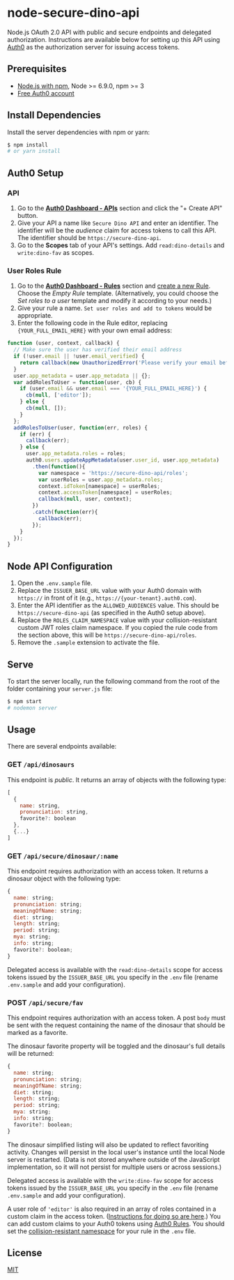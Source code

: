 # node-secure-dino-api

Node.js OAuth 2.0 API with public and secure endpoints and delegated authorization. Instructions are available below for setting up this API using [Auth0](https://auth0.com) as the authorization server for issuing access tokens.

## Prerequisites

* [Node.js with npm](http://nodejs.org), Node >= 6.9.0, npm >= 3
* [Free Auth0 account](https://auth0.com/signup)

## Install Dependencies

Install the server dependencies with npm or yarn:

```bash
$ npm install
# or yarn install
```

## Auth0 Setup

### API

1. Go to the [**Auth0 Dashboard - APIs**](https://manage.auth0.com/#/apis) section and click the "+ Create API" button.
2. Give your API a name like `Secure Dino API` and enter an identifier. The identifier will be the _audience_ claim for access tokens to call this API. The identifier should be `https://secure-dino-api`.
3. Go to the **Scopes** tab of your API's settings. Add `read:dino-details` and `write:dino-fav` as scopes.

### User Roles Rule

1. Go to the [**Auth0 Dashboard - Rules**](https://manage.auth0.com/#/rules) section and [create a new Rule](https://manage.auth0.com/#/rules/create). Choose the _Empty Rule_ template. (Alternatively, you could choose the _Set roles to a user_ template and modify it according to your needs.)
2. Give your rule a name. `Set user roles and add to tokens` would be appropriate.
3. Enter the following code in the Rule editor, replacing `{YOUR_FULL_EMAIL_HERE}` with your own email address:

```js
function (user, context, callback) {
  // Make sure the user has verified their email address
  if (!user.email || !user.email_verified) {
    return callback(new UnauthorizedError('Please verify your email before logging in.'));
  }
  user.app_metadata = user.app_metadata || {};
  var addRolesToUser = function(user, cb) {
    if (user.email && user.email === '{YOUR_FULL_EMAIL_HERE}') {
      cb(null, ['editor']);
    } else {
      cb(null, []);
    }
  };
  addRolesToUser(user, function(err, roles) {
    if (err) {
      callback(err);
    } else {
      user.app_metadata.roles = roles;
      auth0.users.updateAppMetadata(user.user_id, user.app_metadata)
        .then(function(){
          var namespace = 'https://secure-dino-api/roles';
          var userRoles = user.app_metadata.roles;
          context.idToken[namespace] = userRoles;
          context.accessToken[namespace] = userRoles;
          callback(null, user, context);
        })
        .catch(function(err){
          callback(err);
        });
    }
  });
}
```

## Node API Configuration

1. Open the `.env.sample` file.
2. Replace the `ISSUER_BASE_URL` value with your Auth0 domain with `https://` in front of it (e.g., `https://{your-tenant}.auth0.com`).
3. Enter the API identifier as the `ALLOWED_AUDIENCES` value. This should be `https://secure-dino-api` (as specified in the Auth0 setup above).
4. Replace the `ROLES_CLAIM_NAMESPACE` value with your collision-resistant custom JWT roles claim namespace. If you copied the rule code from the section above, this will be `https://secure-dino-api/roles`.
5. Remove the `.sample` extension to activate the file.

## Serve

To start the server locally, run the following command from the root of the folder containing your `server.js` file:

```bash
$ npm start
# nodemon server
```

## Usage

There are several endpoints available:

### GET `/api/dinosaurs`

This endpoint is _public_. It returns an array of objects with the following type:

```js
[
  {
    name: string,
    pronunciation: string,
    favorite?: boolean
  },
  {...}
]
```

### GET `/api/secure/dinosaur/:name`

This endpoint requires authorization with an access token. It returns a dinosaur object with the following type:

```js
{
  name: string;
  pronunciation: string;
  meaningOfName: string;
  diet: string;
  length: string;
  period: string;
  mya: string;
  info: string;
  favorite?: boolean;
}
```

Delegated access is available with the `read:dino-details` scope for access tokens issued by the `ISSUER_BASE_URL` you specify in the `.env` file (rename `.env.sample` and add your configuration).

### POST `/api/secure/fav`

This endpoint requires authorization with an access token. A post `body` must be sent with the request containing the name of the dinosaur that should be marked as a favorite.

The dinosaur favorite property will be toggled and the dinosaur's full details will be returned:

```js
{
  name: string;
  pronunciation: string;
  meaningOfName: string;
  diet: string;
  length: string;
  period: string;
  mya: string;
  info: string;
  favorite?: boolean;
}
```

The dinosaur simplified listing will also be updated to reflect favoriting activity. Changes will persist in the local user's instance until the local Node server is restarted. (Data is not stored anywhere outside of the JavaScript implementation, so it will not persist for multiple users or across sessions.)

Delegated access is available with the `write:dino-fav` scope for access tokens issued by the `ISSUER_BASE_URL` you specify in the `.env` file (rename `.env.sample` and add your configuration).

A user role of `'editor'` is also required in an array of roles contained in a custom claim in the access token. ([Instructions for doing so are here](#user-roles-rule).) You can add custom claims to your Auth0 tokens using [Auth0 Rules](https://manage.auth0.com/#/rules/create). You should set the [collision-resistant namespace](https://openid.net/specs/openid-connect-core-1_0.html#AdditionalClaims) for your rule in the `.env` file.

## License

[MIT](LICENSE)
